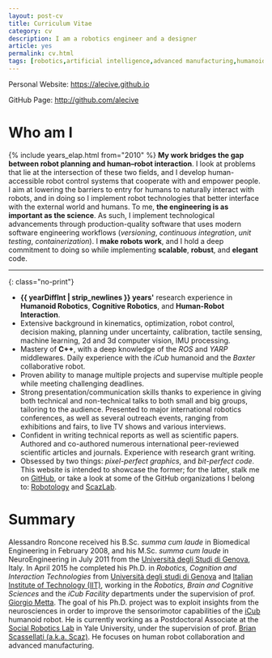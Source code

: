 ```yaml
---
layout: post-cv
title: Curriculum Vitae
category: cv
description: I am a robotics engineer and a designer
article: yes
permalink: cv.html
tags: [robotics,artificial intelligence,advanced manufacturing,humanoid robotics,cognitive robotics,human robto interaction,cv,personal,resume,curriculum,online,research,design,iit,istituto italiando di tecnologia,phd,yale,university,postdoc,assistant professor,candidate]
---
```


<div><p class="only-print">Personal Website: <a href="https://alecive.github.io">https://alecive.github.io</a></p></div>

<div><p class="only-print">GitHub Page: <a href="http://github.com/alecive">http://github.com/alecive</a></p></div>

# Who am I

{% include years_elap.html from="2010" %}
**My work bridges the gap between robot planning and human–robot interaction**.
I look at problems that lie at the intersection of these two fields, and I develop human-accessible robot control systems that cooperate with and empower people.
I aim at lowering the barriers to entry for humans to naturally interact with robots, and in doing so I implement robot technologies that better interface with the external world and humans.
To me, **the engineering is as important as the science**.
As such, I implement technological advancements through production-quality software that uses modern software engineering workflows (_versioning_, _continuous integration_, _unit testing_, _containerization_).
I **make robots work**, and I hold a deep commitment to doing so while implementing **scalable**, **robust**, and **elegant** code.

---
{: class="no-print"}

 * <b>{{ yearDiffInt | strip_newlines }} years'</b> research experience in **Humanoid Robotics**, **Cognitive Robotics**, and **Human-Robot Interaction**.
 * Extensive background in kinematics, optimization, robot control, decision making, planning under uncertainty, calibration, tactile sensing, machine learning, 2d and 3d computer vision, IMU processing.
 * Mastery of **C++**, with a deep knowledge of the _ROS_ and _YARP_ middlewares. Daily experience with the _iCub_ humanoid and the _Baxter_ collaborative robot.
 * Proven ability to manage multiple projects and supervise multiple people while meeting challenging deadlines.
 * Strong presentation/communication skills thanks to experience in giving both technical and non-technical talks to both small and big groups, tailoring to the audience. Presented to major international robotics conferences, as well as several outreach events, ranging from exhibitions and fairs, to live TV shows and various interviews.
 * Confident in writing technical reports as well as scientific papers. Authored and co-authored numerous international peer-reviewed scientific articles and journals. Experience with research grant writing.
 * Obsessed by two things: _pixel-perfect graphics_, and _bit-perfect code_. This website is intended to showcase the former; for the latter, stalk me on [GitHub](http://github.com/alecive/), or take a look at some of the GitHub organizations I belong to: [Robotology](https://github.com/robotology) and [ScazLab](https://github.com/scazlab).

# Summary

Alessandro Roncone received his B.Sc. _summa cum laude_ in Biomedical Engineering in February 2008, and his M.Sc. _summa cum laude_ in NeuroEngineering in July 2011 from the [Università degli Studi di Genova](http://www.unige.it/), Italy.
In April 2015 he completed his Ph.D. in _Robotics, Cognition and Interaction Technologies_ from [Università degli studi di Genova](http://www.unige.it) and [Italian Institute of Technology (IIT)](http://www.iit.it), working in the _Robotics, Brain and Cognitive Sciences_ and the _iCub Facility_ departments under the supervision of prof. [Giorgio Metta](http://pasa.lira.dist.unige.it/). The goal of his Ph.D. project was to exploit insights from the neurosciences in order to improve the sensorimotor capabilities of the [iCub](http://www.icub.org) humanoid robot.
He is currently working as a Postdoctoral Associate at the [Social Robotics Lab](http://scazlab.yale.edu/) in Yale University, under the supervision of prof. [Brian Scassellati (a.k.a. Scaz)](http://www.cs.yale.edu/homes/scaz/). He focuses on human robot collaboration and advanced manufacturing.
